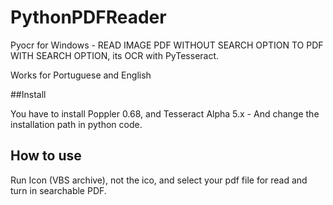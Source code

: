 # PythonPDFReader
Pyocr for Windows - READ IMAGE PDF WITHOUT SEARCH OPTION TO PDF WITH SEARCH OPTION, its OCR with PyTesseract.

Works for Portuguese and English


##Install

You have to install Poppler 0.68, and Tesseract Alpha 5.x - And change the installation path in python code.

## How to use

Run Icon (VBS archive), not the ico, and select your pdf file for read and turn in searchable PDF.

